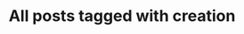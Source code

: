 ---
layout: tag
title: "All posts tagged with creation"
permalink: /weblog/tags/creation/
taxonomy: creation
---